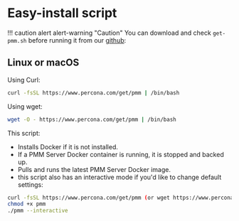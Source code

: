# Easy-install script

!!! caution alert alert-warning "Caution"
    You can download and check `get-pmm.sh` before running it from our [github]:

## Linux or macOS
Using Curl:
```sh
curl -fsSL https://www.percona.com/get/pmm | /bin/bash
```

Using wget: 
```sh
wget -O - https://www.percona.com/get/pmm | /bin/bash
```

This script:

- Installs Docker if it is not installed.
- If a PMM Server Docker container is running, it is stopped and backed up.
- Pulls and runs the latest PMM Server Docker image.
- this script also has an interactive mode if you'd like to change default settings:
```sh
curl -fsSL https://www.percona.com/get/pmm (or wget https://www.percona.com/get/pmm)
chmod +x pmm
./pmm --interactive
```


[github]: https://github.com/percona/pmm/blob/main/get-pmm.sh

